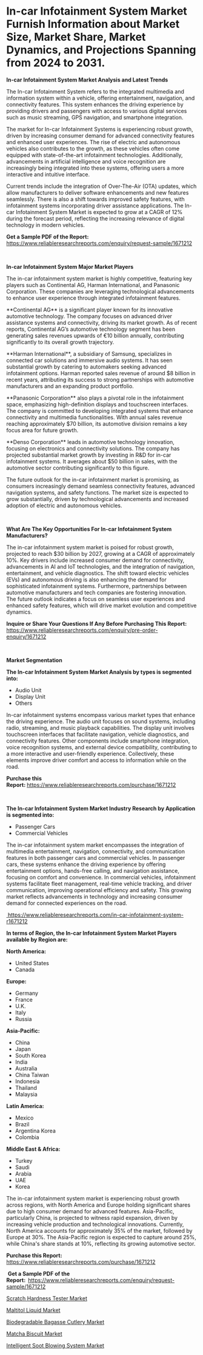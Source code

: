 <p><h1>In-car Infotainment System Market Furnish Information about Market Size, Market Share, Market Dynamics, and Projections Spanning from 2024 to 2031.</h1></p><p><strong>In-car Infotainment System Market Analysis and Latest Trends</strong></p>
<p><p>The In-car Infotainment System refers to the integrated multimedia and information system within a vehicle, offering entertainment, navigation, and connectivity features. This system enhances the driving experience by providing drivers and passengers with access to various digital services such as music streaming, GPS navigation, and smartphone integration. </p><p>The market for In-car Infotainment Systems is experiencing robust growth, driven by increasing consumer demand for advanced connectivity features and enhanced user experiences. The rise of electric and autonomous vehicles also contributes to the growth, as these vehicles often come equipped with state-of-the-art infotainment technologies. Additionally, advancements in artificial intelligence and voice recognition are increasingly being integrated into these systems, offering users a more interactive and intuitive interface.</p><p>Current trends include the integration of Over-The-Air (OTA) updates, which allow manufacturers to deliver software enhancements and new features seamlessly. There is also a shift towards improved safety features, with infotainment systems incorporating driver assistance applications. The In-car Infotainment System Market is expected to grow at a CAGR of 12% during the forecast period, reflecting the increasing relevance of digital technology in modern vehicles.</p></p>
<p><strong>Get a Sample PDF of the Report:&nbsp;</strong> <a href="https://www.reliableresearchreports.com/enquiry/request-sample/1671212?utm_campaign=38&utm_medium=2&utm_source=Github&utm_content=ia&utm_term=19102024&utm_id=in-car-infotainment-system">https://www.reliableresearchreports.com/enquiry/request-sample/1671212</a></p>
<p>&nbsp;</p>
<p><strong>In-car Infotainment System Major Market Players</strong></p>
<p><p>The in-car infotainment system market is highly competitive, featuring key players such as Continental AG, Harman International, and Panasonic Corporation. These companies are leveraging technological advancements to enhance user experience through integrated infotainment features.</p><p>**Continental AG** is a significant player known for its innovative automotive technology. The company focuses on advanced driver assistance systems and connectivity, driving its market growth. As of recent reports, Continental AG’s automotive technology segment has been generating sales revenues upwards of €10 billion annually, contributing significantly to its overall growth trajectory.</p><p>**Harman International**, a subsidiary of Samsung, specializes in connected car solutions and immersive audio systems. It has seen substantial growth by catering to automakers seeking advanced infotainment options. Harman reported sales revenue of around $8 billion in recent years, attributing its success to strong partnerships with automotive manufacturers and an expanding product portfolio.</p><p>**Panasonic Corporation** also plays a pivotal role in the infotainment space, emphasizing high-definition displays and touchscreen interfaces. The company is committed to developing integrated systems that enhance connectivity and multimedia functionalities. With annual sales revenue reaching approximately $70 billion, its automotive division remains a key focus area for future growth.</p><p>**Denso Corporation** leads in automotive technology innovation, focusing on electronics and connectivity solutions. The company has projected substantial market growth by investing in R&D for in-car infotainment systems. It averages about $50 billion in sales, with the automotive sector contributing significantly to this figure.</p><p>The future outlook for the in-car infotainment market is promising, as consumers increasingly demand seamless connectivity features, advanced navigation systems, and safety functions. The market size is expected to grow substantially, driven by technological advancements and increased adoption of electric and autonomous vehicles.</p></p>
<p>&nbsp;</p>
<p><strong>What Are The Key Opportunities For In-car Infotainment System Manufacturers?</strong></p>
<p><p>The in-car infotainment system market is poised for robust growth, projected to reach $30 billion by 2027, growing at a CAGR of approximately 10%. Key drivers include increased consumer demand for connectivity, advancements in AI and IoT technologies, and the integration of navigation, entertainment, and vehicle diagnostics. The shift toward electric vehicles (EVs) and autonomous driving is also enhancing the demand for sophisticated infotainment systems. Furthermore, partnerships between automotive manufacturers and tech companies are fostering innovation. The future outlook indicates a focus on seamless user experiences and enhanced safety features, which will drive market evolution and competitive dynamics.</p></p>
<p><strong>Inquire or Share Your Questions If Any Before Purchasing This Report:</strong> <a href="https://www.reliableresearchreports.com/enquiry/pre-order-enquiry/1671212?utm_campaign=38&utm_medium=2&utm_source=Github&utm_content=ia&utm_term=19102024&utm_id=in-car-infotainment-system">https://www.reliableresearchreports.com/enquiry/pre-order-enquiry/1671212</a></p>
<p>&nbsp;</p>
<p><strong>Market Segmentation</strong></p>
<p><strong>The In-car Infotainment System Market Analysis by types is segmented into:</strong></p>
<p><ul><li>Audio Unit</li><li>Display Unit</li><li>Others</li></ul></p>
<p><p>In-car infotainment systems encompass various market types that enhance the driving experience. The audio unit focuses on sound systems, including radio, streaming, and music playback capabilities. The display unit involves touchscreen interfaces that facilitate navigation, vehicle diagnostics, and connectivity features. Other components include smartphone integration, voice recognition systems, and external device compatibility, contributing to a more interactive and user-friendly experience. Collectively, these elements improve driver comfort and access to information while on the road.</p></p>
<p><strong>Purchase this Report:&nbsp;</strong><a href="https://www.reliableresearchreports.com/purchase/1671212?utm_campaign=38&utm_medium=2&utm_source=Github&utm_content=ia&utm_term=19102024&utm_id=in-car-infotainment-system">https://www.reliableresearchreports.com/purchase/1671212</a></p>
<p>&nbsp;</p>
<p><strong>The In-car Infotainment System Market Industry Research by Application is segmented into:</strong></p>
<p><ul><li>Passenger Cars</li><li>Commercial Vehicles</li></ul></p>
<p><p>The in-car infotainment system market encompasses the integration of multimedia entertainment, navigation, connectivity, and communication features in both passenger cars and commercial vehicles. In passenger cars, these systems enhance the driving experience by offering entertainment options, hands-free calling, and navigation assistance, focusing on comfort and convenience. In commercial vehicles, infotainment systems facilitate fleet management, real-time vehicle tracking, and driver communication, improving operational efficiency and safety. This growing market reflects advancements in technology and increasing consumer demand for connected experiences on the road.</p></p>
<p><a href="https://www.reliableresearchreports.com/in-car-infotainment-system-r1671212?utm_campaign=38&utm_medium=2&utm_source=Github&utm_content=ia&utm_term=19102024&utm_id=in-car-infotainment-system">&nbsp;https://www.reliableresearchreports.com/in-car-infotainment-system-r1671212</a></p>
<p><strong>In terms of Region, the In-car Infotainment System Market Players available by Region are:</strong></p>
<p>
    <p> <strong> North America: </strong>
        <ul>
            <li>United States</li>
            <li>Canada</li>
        </ul>
        </p> 
    <p> <strong> Europe: </strong>
        <ul>
            <li>Germany</li>
            <li>France</li>
            <li>U.K.</li>
            <li>Italy</li>
            <li>Russia</li>
        </ul>
        </p> 
    <p> <strong> Asia-Pacific: </strong>
        <ul>
            <li>China</li>
            <li>Japan</li>
            <li>South Korea</li>
            <li>India</li>
            <li>Australia</li>
            <li>China Taiwan</li>
            <li>Indonesia</li>
            <li>Thailand</li>
            <li>Malaysia</li>
        </ul>
        </p> 
    <p> <strong> Latin America: </strong>
        <ul>
            <li>Mexico</li>
            <li>Brazil</li>
            <li>Argentina Korea</li>
            <li>Colombia</li>
        </ul>
        </p> 
    <p> <strong> Middle East & Africa: </strong>
        <ul>
            <li>Turkey</li>
            <li>Saudi</li>
            <li>Arabia</li>
            <li>UAE</li>
            <li>Korea</li>
        </ul>
    </p>
    </p>
<p><p>The in-car infotainment system market is experiencing robust growth across regions, with North America and Europe holding significant shares due to high consumer demand for advanced features. Asia-Pacific, particularly China, is projected to witness rapid expansion, driven by increasing vehicle production and technological innovations. Currently, North America accounts for approximately 35% of the market, followed by Europe at 30%. The Asia-Pacific region is expected to capture around 25%, while China's share stands at 10%, reflecting its growing automotive sector.</p></p>
<p><strong>Purchase this Report: </strong><a href="https://www.reliableresearchreports.com/purchase/1671212?utm_campaign=38&utm_medium=2&utm_source=Github&utm_content=ia&utm_term=19102024&utm_id=in-car-infotainment-system">https://www.reliableresearchreports.com/purchase/1671212</a></p>
<p>&nbsp;<strong>Get a Sample PDF of the Report:&nbsp;&nbsp;</strong><a href="https://www.reliableresearchreports.com/enquiry/request-sample/1671212?utm_campaign=38&utm_medium=2&utm_source=Github&utm_content=ia&utm_term=19102024&utm_id=in-car-infotainment-system">https://www.reliableresearchreports.com/enquiry/request-sample/1671212</a></p>
<p><strong></strong></p>
<p><p><a href="https://issuu.com/reportprime-2/docs/scratch-hardness-tester-market-size_3a352d347fb665?utm_campaign=38&utm_medium=2&utm_source=Github&utm_content=ia&utm_term=19102024&utm_id=in-car-infotainment-system">Scratch Hardness Tester Market</a></p><p><a href="https://www.linkedin.com/pulse/decoding-maltitol-liquid-market-signals-growth-algorithms-67fpf?utm_campaign=38&utm_medium=2&utm_source=Github&utm_content=ia&utm_term=19102024&utm_id=in-car-infotainment-system">Maltitol Liquid Market</a></p><p><a href="https://github.com/KejsiLoshi121/Market-Research-Report-List-1/blob/main/biodegradable-bagasse-cutlery-market.md?utm_campaign=38&utm_medium=2&utm_source=Github&utm_content=ia&utm_term=19102024&utm_id=in-car-infotainment-system">Biodegradable Bagasse Cutlery Market</a></p><p><a href="https://www.linkedin.com/pulse/matcha-biscuit-market-forecast-global-trends-analysis-from-7jldf?utm_campaign=38&utm_medium=2&utm_source=Github&utm_content=ia&utm_term=19102024&utm_id=in-car-infotainment-system">Matcha Biscuit Market</a></p><p><a href="https://issuu.com/reportprime-2/docs/intelligent-soot-blowing-system-mar_56402f2d05ec2d?utm_campaign=38&utm_medium=2&utm_source=Github&utm_content=ia&utm_term=19102024&utm_id=in-car-infotainment-system">Intelligent Soot Blowing System Market</a></p></p>